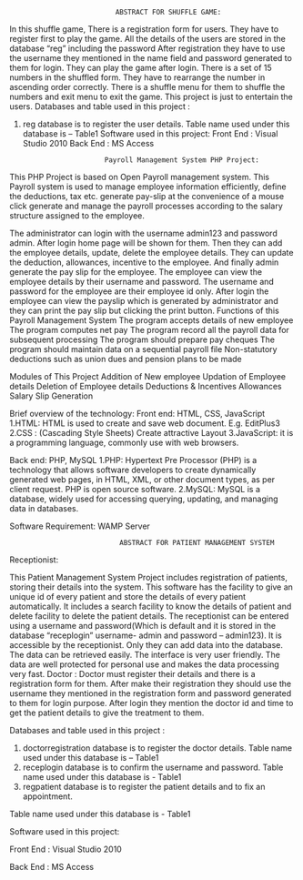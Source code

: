                               ABSTRACT FOR SHUFFLE GAME:
In this shuffle game, There is a registration form for users. They have to register first to play the game. All the details of the users are stored in the database “reg” including the password
After registration they have to use the username they mentioned in the name field and password generated to them for login. They can play the game after login. There is a set of 15 numbers in the shuffled form. They have to rearrange the number in ascending order correctly. There is a shuffle menu for them to shuffle the numbers and exit menu to exit the game. This project is just to entertain the users.
Databases and table used in this project :
1) reg database is to register the user details.
Table name used under this database is – Table1
Software used in this project:
Front End : Visual Studio 2010
Back End : MS Access

                           Payroll Management System PHP Project:
This PHP Project is based on Open Payroll management system. This Payroll system is used to manage employee information efficiently, define the deductions, tax etc. generate pay-slip at the convenience of a mouse click generate and manage the payroll processes according to the salary structure assigned to the employee.

The administrator can login with the username admin123 and password admin. After login home page will be shown for them.  Then they can add the employee details, update, delete  the employee details. They can update the deduction, allowances, incentive to the employee. 
And finally admin generate the pay slip for the employee. The employee can view the employee details by their username and password. The username and password for the employee are their employee id only. After login the employee can view the payslip which is generated by administrator and they can print the pay slip but clicking the print button.
Functions of this Payroll Management System
	The program accepts details of new employee
	The program computes net pay
	The program record all the payroll data for subsequent processing
	The program should prepare pay cheques
	The program should maintain data on a sequential payroll file
	Non-statutory deductions such as union dues and pension plans to be made

Modules of This Project
	Addition of New employee 
	Updation of Employee details
	Deletion of Employee details
	Deductions & Incentives
	Allowances
	Salary Slip Generation

Brief overview of the technology:
Front end: HTML, CSS, JavaScript
1.HTML: HTML is used to create and save web document. E.g. EditPlus3
2.CSS : (Cascading Style Sheets) Create attractive Layout
3.JavaScript: it is a programming language, commonly use with web browsers.

Back end: PHP, MySQL
1.PHP: Hypertext Pre Processor (PHP) is a technology that allows software developers to create dynamically generated web pages, in HTML, XML, or other document types, as per client request. PHP is open source software.
2.MySQL: MySQL is a database, widely used for accessing querying, updating, and managing data in databases.

Software Requirement:
  WAMP Server


                               ABSTRACT FOR PATIENT MANAGEMENT SYSTEM

Receptionist:

This Patient Management System Project includes registration of patients, storing their details into the system. This software has the facility to give an unique id of every patient and store the details of every patient automatically. It includes a search facility to know the details of patient and delete facility to delete the patient details. The receptionist can be entered using a username and password(Which is default and it is stored in the database “receplogin” username- admin and password – admin123).
It is accessible by the receptionist. Only they can add data into the database. The data can be retrieved easily. The interface is very user friendly. The data are well protected for personal use and makes the data processing very fast.
Doctor :
Doctor must register their details and there is a registration form for them. After make their registration they should use the username they mentioned in the registration form and password generated to them for login purpose. After login they mention the doctor id and time to get the patient details to give the treatment to them. 

Databases and table used in this project :

1) doctorregistration database is to register the doctor details.
Table name used under this database is – Table1
2) receplogin database is to confirm the username and password.
Table name used under this database is - Table1
3) regpatient database is to register the patient details and to fix an appointment.

Table name used under this database is - Table1 
 
Software used in this project:

Front End : Visual Studio 2010
 
Back End : MS Access




